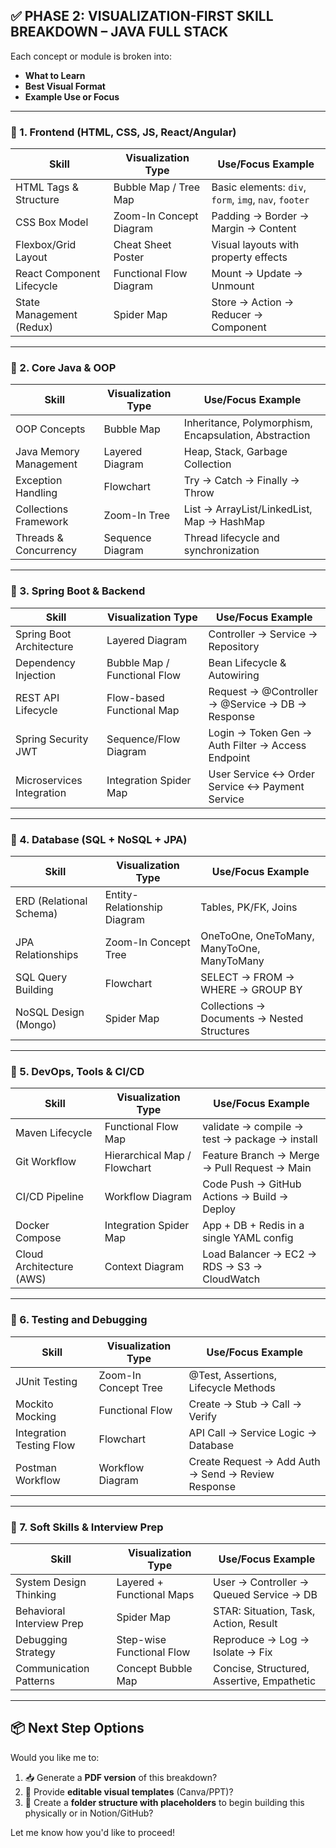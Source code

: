 ## ✅ PHASE 2: VISUALIZATION-FIRST SKILL BREAKDOWN – JAVA FULL STACK

Each concept or module is broken into:

* **What to Learn**
* **Best Visual Format**
* **Example Use or Focus**

---

### 🔹 1. **Frontend (HTML, CSS, JS, React/Angular)**

| Skill                     | Visualization Type      | Use/Focus Example                                     |
| ------------------------- | ----------------------- | ----------------------------------------------------- |
| HTML Tags & Structure     | Bubble Map / Tree Map   | Basic elements: `div`, `form`, `img`, `nav`, `footer` |
| CSS Box Model             | Zoom-In Concept Diagram | Padding → Border → Margin → Content                   |
| Flexbox/Grid Layout       | Cheat Sheet Poster      | Visual layouts with property effects                  |
| React Component Lifecycle | Functional Flow Diagram | Mount → Update → Unmount                              |
| State Management (Redux)  | Spider Map              | Store → Action → Reducer → Component                  |

---

### 🔹 2. **Core Java & OOP**

| Skill                  | Visualization Type | Use/Focus Example                                     |
| ---------------------- | ------------------ | ----------------------------------------------------- |
| OOP Concepts           | Bubble Map         | Inheritance, Polymorphism, Encapsulation, Abstraction |
| Java Memory Management | Layered Diagram    | Heap, Stack, Garbage Collection                       |
| Exception Handling     | Flowchart          | Try → Catch → Finally → Throw                         |
| Collections Framework  | Zoom-In Tree       | List → ArrayList/LinkedList, Map → HashMap            |
| Threads & Concurrency  | Sequence Diagram   | Thread lifecycle and synchronization                  |

---

### 🔹 3. **Spring Boot & Backend**

| Skill                     | Visualization Type           | Use/Focus Example                                 |
| ------------------------- | ---------------------------- | ------------------------------------------------- |
| Spring Boot Architecture  | Layered Diagram              | Controller → Service → Repository                 |
| Dependency Injection      | Bubble Map / Functional Flow | Bean Lifecycle & Autowiring                       |
| REST API Lifecycle        | Flow-based Functional Map    | Request → @Controller → @Service → DB → Response  |
| Spring Security JWT       | Sequence/Flow Diagram        | Login → Token Gen → Auth Filter → Access Endpoint |
| Microservices Integration | Integration Spider Map       | User Service ↔ Order Service ↔ Payment Service    |

---

### 🔹 4. **Database (SQL + NoSQL + JPA)**

| Skill                   | Visualization Type          | Use/Focus Example                           |
| ----------------------- | --------------------------- | ------------------------------------------- |
| ERD (Relational Schema) | Entity-Relationship Diagram | Tables, PK/FK, Joins                        |
| JPA Relationships       | Zoom-In Concept Tree        | OneToOne, OneToMany, ManyToOne, ManyToMany  |
| SQL Query Building      | Flowchart                   | SELECT → FROM → WHERE → GROUP BY            |
| NoSQL Design (Mongo)    | Spider Map                  | Collections → Documents → Nested Structures |

---

### 🔹 5. **DevOps, Tools & CI/CD**

| Skill                    | Visualization Type           | Use/Focus Example                             |
| ------------------------ | ---------------------------- | --------------------------------------------- |
| Maven Lifecycle          | Functional Flow Map          | validate → compile → test → package → install |
| Git Workflow             | Hierarchical Map / Flowchart | Feature Branch → Merge → Pull Request → Main  |
| CI/CD Pipeline           | Workflow Diagram             | Code Push → GitHub Actions → Build → Deploy   |
| Docker Compose           | Integration Spider Map       | App + DB + Redis in a single YAML config      |
| Cloud Architecture (AWS) | Context Diagram              | Load Balancer → EC2 → RDS → S3 → CloudWatch   |

---

### 🔹 6. **Testing and Debugging**

| Skill                    | Visualization Type   | Use/Focus Example                                  |
| ------------------------ | -------------------- | -------------------------------------------------- |
| JUnit Testing            | Zoom-In Concept Tree | @Test, Assertions, Lifecycle Methods               |
| Mockito Mocking          | Functional Flow      | Create → Stub → Call → Verify                      |
| Integration Testing Flow | Flowchart            | API Call → Service Logic → Database                |
| Postman Workflow         | Workflow Diagram     | Create Request → Add Auth → Send → Review Response |

---

### 🔹 7. **Soft Skills & Interview Prep**

| Skill                     | Visualization Type        | Use/Focus Example                          |
| ------------------------- | ------------------------- | ------------------------------------------ |
| System Design Thinking    | Layered + Functional Maps | User → Controller → Queued Service → DB    |
| Behavioral Interview Prep | Spider Map                | STAR: Situation, Task, Action, Result      |
| Debugging Strategy        | Step-wise Functional Flow | Reproduce → Log → Isolate → Fix            |
| Communication Patterns    | Concept Bubble Map        | Concise, Structured, Assertive, Empathetic |

---

## 📦 Next Step Options

Would you like me to:

1. 📥 Generate a **PDF version** of this breakdown?
2. 🎨 Provide **editable visual templates** (Canva/PPT)?
3. 📂 Create a **folder structure with placeholders** to begin building this physically or in Notion/GitHub?

Let me know how you'd like to proceed!
